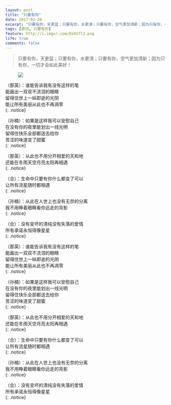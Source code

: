 ```yaml
---
layout: post
title: "只要有你"
date: 2017-02-20
excerpt: "只要有你，天更蓝；只要有你，水更清；只要有你，空气更加清新；因为只有你，一切才会如此美好！"
tags: [歌词, 只要有你]
feature: http://i.imgur.com/Ds6S7lJ.png
life: true
comments: false
---
```


> 只要有你，天更蓝；只要有你，水更清；只要有你，空气更加清新；因为只有你，一切才会如此美好！

<figure>
	<a href="{{ site.staticUrl }}/image/jpg/heart.jpg"><img src="{{ site.staticUrl }}/image/jpg/heart.jpg" /></a>
</figure>

（那英）：谁能告诉我有没有这样的笔<br/>
能画出一双双不流泪的眼睛<br/>
留得住世上一纵即逝的光阴<br/>
能让所有美丽从此也不再凋零<br/>
{: .notice}

（孙楠）：如果是这样我可以安慰自己<br/>
在没有你的夜里能划出一线光明<br/>
留得住快乐全部都送去给你<br/>
苦涩的味道变了甜蜜<br/>
{: .notice}

（那英）：从此也不用分开相爱的天和地<br/>
还能在冬雨天空月亮太阳再相遇<br/>
{: .notice}

（合）：生命中只要有你什么都变了可以<br/>
让所有流星随时都相遇<br/>
{: .notice}

（孙楠）：从此在人世上也没有无奈的分离<br/>
我不用睁着眼睛看你远走的背影<br/>
{: .notice}

（合）：没有变坏的清纯没有失落的爱情<br/>
所有承诺永恒得像星星<br/>
{: .notice}

（那英）：谁能告诉我有没有这样的笔<br/>
能画出一双双不流泪的眼睛<br/>
留得住世上一纵即逝的光阴<br/>
能让所有美丽从此也不再凋零<br/>
{: .notice}

（孙楠）：如果是这样我可以安慰自己<br/>
在没有你的夜里能划出一线光明<br/>
留得住快乐全部都送去给你<br/>
苦涩的味道变了甜蜜<br/>
{: .notice}

（那英）：从此也不用分开相爱的天和地<br/>
还能在冬雨天空月亮太阳再相遇<br/>
{: .notice}

（合）：生命中只要有你什么都变了可以<br/>
让所有流星随时都相遇<br/>
{: .notice}

（孙楠）：从此在人世上也没有无奈的分离<br/>
我不用睁着眼睛看你远走的背影<br/>
{: .notice}

（合）：没有变坏的清纯没有失落的爱情<br/>
所有承诺永恒得像星星<br/>
{: .notice}